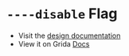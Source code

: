 # `----disable` Flag

- Visit the [design documentation](../docs/----disable.md)
- View it on Grida [Docs](https://grida.co/docs/flags/----disable)
